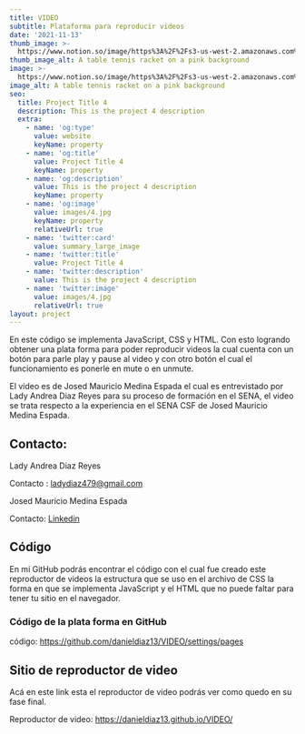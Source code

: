 ```yaml
---
title: VIDEO
subtitle: Plataforma para reproducir videos
date: '2021-11-13'
thumb_image: >-
  https://www.notion.so/image/https%3A%2F%2Fs3-us-west-2.amazonaws.com%2Fsecure.notion-static.com%2F2b0a397f-21f1-4338-ac98-f479c6b247dc%2FCaptura_de_pantalla_2021-10-30_202511.png?id=d9c9efd2-79a9-4d56-95d5-31348f444a0a&table=block&spaceId=13328bea-cc89-4468-bfca-ebe605b88e65&width=2000&userId=514977c9-36d0-4e2d-886a-4c4d0a56974e&cache=v2
thumb_image_alt: A table tennis racket on a pink background
image: >-
  https://www.notion.so/image/https%3A%2F%2Fs3-us-west-2.amazonaws.com%2Fsecure.notion-static.com%2F2b0a397f-21f1-4338-ac98-f479c6b247dc%2FCaptura_de_pantalla_2021-10-30_202511.png?id=d9c9efd2-79a9-4d56-95d5-31348f444a0a&table=block&spaceId=13328bea-cc89-4468-bfca-ebe605b88e65&width=2000&userId=514977c9-36d0-4e2d-886a-4c4d0a56974e&cache=v2
image_alt: A table tennis racket on a pink background
seo:
  title: Project Title 4
  description: This is the project 4 description
  extra:
    - name: 'og:type'
      value: website
      keyName: property
    - name: 'og:title'
      value: Project Title 4
      keyName: property
    - name: 'og:description'
      value: This is the project 4 description
      keyName: property
    - name: 'og:image'
      value: images/4.jpg
      keyName: property
      relativeUrl: true
    - name: 'twitter:card'
      value: summary_large_image
    - name: 'twitter:title'
      value: Project Title 4
    - name: 'twitter:description'
      value: This is the project 4 description
    - name: 'twitter:image'
      value: images/4.jpg
      relativeUrl: true
layout: project
---
```

En este código se implementa JavaScript, CSS y HTML. Con esto logrando obtener una plata forma para poder reproducir videos la cual cuenta con un botón para parle play y pause al video y con otro botón el cual el funcionamiento es ponerle en mute o en unmute.

El video es de Josed Mauricio Medina Espada el cual es entrevistado por Lady Andrea Diaz Reyes  para su proceso de formación en el SENA,
el video se trata respecto a la experiencia en el SENA CSF de Josed Mauricio Medina Espada.

## Contacto:

Lady Andrea Diaz Reyes

Contacto : ladydiaz479@gmail.com

Josed Mauricio Medina Espada

Contacto: [Linkedin](https://www.linkedin.com/in/josed-mauricio-medina-espada)



## Código

En mi GitHub podrás encontrar el código con el cual fue creado este reproductor de videos la estructura que se uso en el archivo de CSS la forma en que se implementa JavaScript y el HTML que no puede faltar para tener tu sitio en el navegador.

### Código de la plata forma en GitHub

código: <https://github.com/danieldiaz13/VIDEO/settings/pages> 



## Sitio de reproductor de video

Acá en este link esta el reproductor de video podrás ver como quedo en su fase final.

Reproductor de video: <https://danieldiaz13.github.io/VIDEO/>

